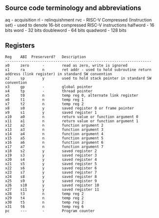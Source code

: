 Source code terminology and abbreviations
-----------------------------------------
aq - acquisition
rl - relinquishment
rvc - RISC-V Compressed (Instruction set) - used to denote 16-bit compressed RISC-V instructions
halfword - 16 bits
word - 32 bits
doubleword - 64 bits
quadword - 128 bits


Registers
---------
```
Reg    ABI  Preserverd?   Description
-------------------------------------------------------------------
x0     zero      -        read as zero, write is ignored
x1     ra        n        ret addr - used to hold subroutine return address (link register) in standard SW convention
x2     sp        y        used to hold stack pointer in standard SW convention
x3     gp        -        global pointer
x4     tp        -        thread pointer
x5     t0        n        temp reg 0, alternate link register
x6     t1        n        temp reg 1
x7     t2        n        temp reg 2
x8     s0        y        saved register 0 or frame pointer
x9     s1        y        saved register 1
x10    a0        n        return value or function argument 0
x11    a1        n        return value or function argument 1
x12    a2        n        function argument 2
x13    a3        n        function argument 3
x14    a4        n        function argument 4
x15    a5        n        function argument 5
x16    a6        n        function argument 6
x17    a7        n        function argument 7
x18    s2        y        saved register 2
x19    s3        y        saved register 3
x20    s4        y        saved register 4
x21    s5        y        saved register 5
x22    s6        y        saved register 6
x23    s7        y        saved register 7
x24    s8        y        saved register 8
x25    s9        y        saved register 9
x26    s10       y        saved register 10
x27    s11       y        saved register 11
x28    t3        n        temp reg 2
x29    t4        n        temp reg 2
x30    t5        n        temp reg 2
x31    t6        n        temp reg 6
pc     ---       -        Program counter
```
